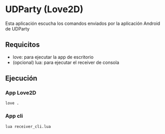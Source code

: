 # UDParty (Love2D)

Esta aplicación escucha los comandos enviados por la aplicación Android de UDParty

## Requicitos

- love: para ejecutar la app de escritorio
- (opcional) lua: para ejecutar el receiver de consola

## Ejecución

### App Love2D

```
love .
```

### App cli

```
lua receiver_cli.lua
```